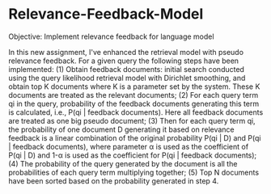 # Relevance-Feedback-Model
Objective: Implement relevance feedback for language model 

In this new assignment, I've enhanced the retrieval model with pseudo relevance feedback. For a given query the following steps have been implemented:
(1)	Obtain feedback documents: initial search conducted using the query likelihood retrieval model with Dirichlet smoothing, and obtain top K documents where K is a parameter set by the system. These K documents are treated as the relevant documents;
(2)	For each query term qi in the query, probability of the feedback documents generating this term is calculated, i.e., P(qi | feedback documents). Here all feedback documents are treated as one big pseudo document;
(3)	Then for each query term qi, the probability of one document D generating it based on relevance feedback is a linear combination of the original probability P(qi | D) and P(qi | feedback documents), where parameter α is used as the coefficient of P(qi | D) and 1-α is used as the coefficient for P(qi | feedback documents);
(4)	The probability of the query generated by the document is all the probabilities of each query term multiplying together;
(5) Top N documents have been sorted based on the probability generated in step 4.


